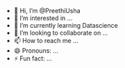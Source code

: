 - 👋 Hi, I’m @PreethiUsha
- 👀 I’m interested in ...
- 🌱 I’m currently learning Datascience
- 💞️ I’m looking to collaborate on ...
- 📫 How to reach me ...
- 😄 Pronouns: ...
- ⚡ Fun fact: ...

<!---
PreethiUsha08/PreethiUsha08 is a ✨ special ✨ repository because its `README.md` (this file) appears on your GitHub profile.
You can click the Preview link to take a look at your changes.
--->
